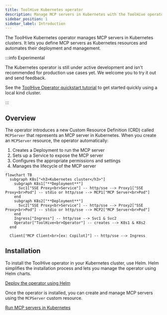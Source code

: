 ```yaml
---
title: ToolHive Kubernetes operator
description: Manage MCP servers in Kubernetes with the ToolHive operator
sidebar_position: 1
sidebar_label: Introduction
---
```


The ToolHive Kubernetes operator manages MCP servers in Kubernetes clusters. It
lets you define MCP servers as Kubernetes resources and automates their
deployment and management.

:::info Experimental

The Kubernetes operator is still under active development and isn't recommended
for production use cases yet. We welcome you to try it out and send feedback.

See the
[ToolHive Operator quickstart tutorial](../tutorials/toolhive-operator.mdx) to
get started quickly using a local kind cluster.

:::

## Overview

The operator introduces a new Custom Resource Definition (CRD) called
`MCPServer` that represents an MCP server in Kubernetes. When you create an
`MCPServer` resource, the operator automatically:

1. Creates a Deployment to run the MCP server
2. Sets up a Service to expose the MCP server
3. Configures the appropriate permissions and settings
4. Manages the lifecycle of the MCP server

```mermaid
flowchart TB
  subgraph K8s["<h3>Kubernetes cluster</h3>"]
    subgraph K8s1["**Deployment**"]
      Svc1["SSE Proxy<br>Service"] -- http/sse --> Proxy1["SSE Proxy<br>Pod"] -- stdio or http/sse --> MCP1["MCP Server<br>Pod"]
    end
    subgraph K8s2["**Deployment**"]
      Svc2["SSE Proxy<br>Service"] -- http/sse --> Proxy2["SSE Proxy<br>Pod"] -- stdio or http/sse --> MCP2["MCP Server<br>Pod"]
    end
    Ingress["Ingress"] -- http/sse --> Svc1 & Svc2
    Operator["ToolHive<br>Operator"] -- creates --> K8s1 & K8s2
  end

  Client["MCP Client<br>[ex: Copilot]"] -- http/sse --> Ingress
```

## Installation

To install the ToolHive operator in your Kubernetes cluster, use Helm. Helm
simplifies the installation process and lets you manage the operator using Helm
charts.

[Deploy the operator using Helm](./deploy-operator-helm.md)

Once the operator is installed, you can create and manage MCP servers using the
`MCPServer` custom resource.

[Run MCP servers in Kubernetes](./run-mcp-k8s.md)
